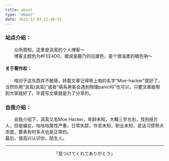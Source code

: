 ```yaml
---
title: about 
type: "about" 
date: 2022-12-03 12:46:15 
---
```

<style>
.sj{ text-indent:2em}
</style>
### 站点介绍：
<div class="sj">众所周知，这里是沨鸾的个人博客～</div>
<div class="sj">博客主题色为#FEE4D0，据说是鹿乃的应援色，是个很温柔的眼色呐～</div>

#### 关于著作权：
<div class="sj">咱对于这东西并不敏感，转载文章记得带上咱的名字"Moe-hacker"就好了，当然你用"沨鸾(沨鸾)"或者"萌系黑客会遇到物理panic吗"也可以，只要文章能帮到大家就好了，毕竟写文章就是为了分享的。</div>

### 自我介绍：
<div class="sj">自我介绍下，沨鸾又名Moe Hacker，年龄未知，大概三岁左右，性别纸片人，但是偏女，咕咕咕属性严重，日常失踪，作息未知，职业未知，说话习惯带点浓度，要素有时多点也是正常的。</div>
最后，很高兴认识你，陌生人。

-----------

<p align="center">「見つけてくれてありがとう」</p>
